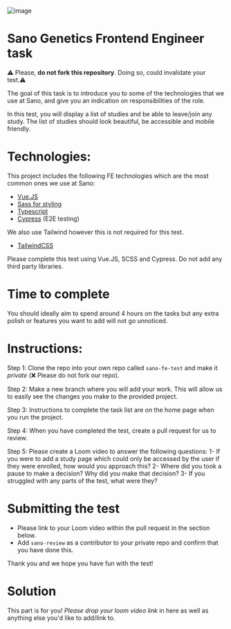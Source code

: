 ![image](https://user-images.githubusercontent.com/13378850/176657886-e99a1dff-afcf-431f-a093-757cddba0d15.png)

# Sano Genetics Frontend Engineer task

⚠️ Please, **do not fork this repository**. Doing so, could invalidate your test.⚠️

The goal of this task is to introduce you to some of the technologies that we use at Sano, and give you an indication on responsibilities of the role.

In this test, you will display a list of studies and be able to leave/join any study. The list of studies should look beautiful, be accessible and mobile friendly.

# Technologies:
This project includes the following FE technologies which are the most common ones we use at Sano:
- <a href="https://vuejs.org/guide/introduction.html" target="_blank">Vue.JS</a>
- <a href="https://sass-lang.com/" target="_blank">Sass for styling</a>
- <a href="https://www.typescriptlang.org/" target="_blank">Typescript</a>
- <a href="https://www.cypress.io/" target="_blank">Cypress</a> (E2E testing)

We also use Tailwind however this is not required for this test.
- <a href="https://tailwindcss.com/" target="_blank">TailwindCSS</a>

Please complete this test using Vue.JS, SCSS and Cypress. Do not add any third party libraries.

# Time to complete
You should ideally aim to spend around 4 hours on the tasks but any extra polish or features you want to add will not go unnoticed.

# Instructions:
Step 1: Clone the repo into your own repo called `sano-fe-test` and make it <em>private</em> (❌ Please do not fork our repo).

Step 2: Make a new branch where you will add your work. This will allow us to easily see the changes you make to the provided project.

Step 3: Instructions to complete the task list are on the home page when you run the project.

Step 4: When you have completed the test, create a pull request for us to review.

Step 5: Please create a Loom video to answer the following questions:
  1-  If you were to add a study page which could only be accessed by the user if they were enrolled, how would you approach this?
  2-  Where did you took a pause to make a decision? Why did you make that decision?
  3-  If you struggled with any parts of the test, what were they?

# Submitting the test

- Please link to your Loom video within the pull request in the section below.
- Add `sano-review` as a contributor to your private repo and confirm that you have done this.

Thank you and we hope you have fun with the test!

# Solution

This part is for you! <em>Please drop your loom video link</em> in here as well as anything else you'd like to add/link to.
